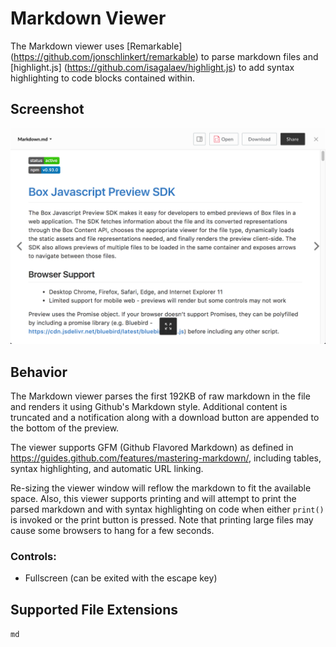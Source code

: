 # Markdown Viewer

The Markdown viewer uses [Remarkable] (https://github.com/jonschlinkert/remarkable) to parse markdown files and [highlight.js] (https://github.com/isagalaev/highlight.js) to add syntax highlighting to code blocks contained within.

## Screenshot

![Screenshot of markdown viewer](images/markdown.png)

## Behavior

The Markdown viewer parses the first 192KB of raw markdown in the file and renders it using Github's Markdown style. Additional content is truncated and a notification along with a download button are appended to the bottom of the preview.

The viewer supports GFM (Github Flavored Markdown) as defined in https://guides.github.com/features/mastering-markdown/, including tables, syntax highlighting, and automatic URL linking.

Re-sizing the viewer window will reflow the markdown to fit the available space. Also, this viewer supports printing and will attempt to print the parsed markdown and with syntax highlighting on code when either `print()` is invoked or the print button is pressed. Note that printing large files may cause some browsers to hang for a few seconds.

### Controls:

* Fullscreen (can be exited with the escape key)

## Supported File Extensions

`md`
